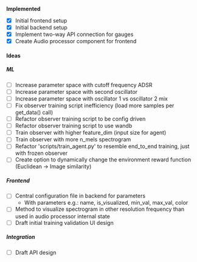 **Implemented**
- [x] Initial frontend setup
- [x] Initial backend setup
- [x] Implement two-way API connection for gauges
- [x] Create Audio processor component for frontend

#### Ideas
##### ML
- [ ] Increase parameter space with cutoff frequency ADSR
- [ ] Increase parameter space with second oscillator
- [ ] Increase parameter space with oscillator 1 vs oscillator 2 mix
- [ ] Fix observer training script inefficiency (load more samples per get_data() call)
- [ ] Refactor observer training script to be config driven
- [ ] Refactor observer training script to use wandb
- [ ] Train observer with higher feature_dim (input size for agent)
- [ ] Train observer with more n_mels spectrogram
- [ ] Refactor 'scripts/train_agent.py' to resemble end_to_end training, just with frozen observer
- [ ] Create option to dynamically change the environment reward function (Euclidean -> Image similarity)
##### Frontend
- [ ] Central configuration file in backend for parameters
	- With parameters e.g.: name, is_visualized, min_val, max_val, color
- [ ] Method to visualize spectrogram in other resolution frequency than used in audio processor internal state
- [ ] Draft initial training validation UI design
##### Integration
- [ ] Draft API design